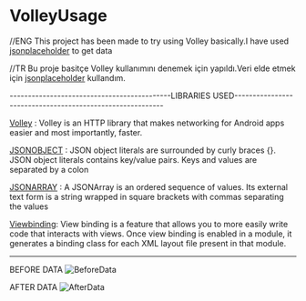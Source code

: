 # VolleyUsage

//ENG
This project has been made to try using Volley basically.I have used  [jsonplaceholder][2] to get data

//TR
Bu proje basitçe Volley kullanımını denemek için yapıldı.Veri elde etmek için [jsonplaceholder][2] kullandım.

--------------------------------------------LIBRARIES USED----------------------------------------------------------

[Volley][1] : Volley is an HTTP library that makes networking for Android apps easier and most importantly, faster.

[JSONOBJECT][3] : JSON object literals are surrounded by curly braces {}. JSON object literals contains key/value pairs. Keys and values are separated by a colon

[JSONARRAY][4] : A JSONArray is an ordered sequence of values. Its external text form is a string wrapped in square brackets with commas separating the values

[Viewbinding][5]: View binding is a feature that allows you to more easily write code that interacts with views. Once view binding is enabled in a module, it generates a binding class for each XML layout file present in that module.

----------------------------------------------------------------------------------------------


BEFORE DATA
![BeforeData](https://user-images.githubusercontent.com/93324656/224111110-5148f079-7086-46f8-96f1-dd05ada7c2ac.png)

AFTER DATA
![AfterData](https://user-images.githubusercontent.com/93324656/224111103-79777b0f-b47d-4016-836c-280911d037a6.png)



[1]:https://google.github.io/volley/
[2]:https://jsonplaceholder.typicode.com/posts
[3]:https://developer.android.com/reference/org/json/JSONObject
[4]:https://developer.android.com/reference/org/json/JSONArray
[5]:https://developer.android.com/topic/libraries/view-binding

